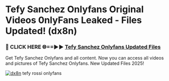 # Tefy Sanchez Onlyfans Original Videos 0nlyFans Leaked - Files Updated! (dx8n)

<h3>🔴 CLICK HERE 🌐==►► <a href="https://tinyurl.com/3hn5wdd3" rel="nofollow">Tefy Sanchez Onlyfans Updated Files</a></h3>

Get Tefy Sanchez Onlyfans and all content. Now you can access all videos and pictures of Tefy Sanchez Onlyfans. New Updated Files 2025!

[![dx8n](https://i.imgur.com/4HnBqBT.gif)](https://tinyurl.com/3hn5wdd3)
tefy rossi onlyfans